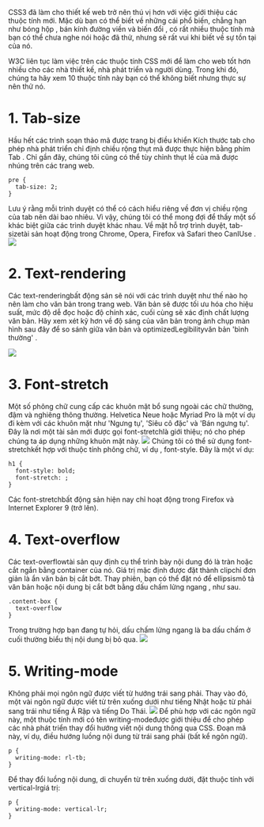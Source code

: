 CSS3 đã làm cho thiết kế web trở nên thú vị hơn với việc giới thiệu các thuộc tính mới. Mặc dù bạn có thể biết về những cái phổ biến, chẳng hạn như bóng hộp , bán kính đường viền và biến đổi , có rất nhiều thuộc tính mà bạn có thể chưa nghe nói hoặc đã thử, nhưng sẽ rất vui khi biết về sự tồn tại của nó.

W3C liên tục làm việc trên các thuộc tính CSS mới để làm cho web tốt hơn nhiều cho các nhà thiết kế, nhà phát triển và người dùng. Trong khi đó, chúng ta hãy xem 10 thuộc tính này bạn có thể không biết nhưng thực sự nên thử nó.

# 1. Tab-size
Hầu hết các trình soạn thảo mã được trang bị điều khiển Kích thước tab cho phép nhà phát triển chỉ định chiều rộng thụt mã được thực hiện bằng phím Tab . Chỉ gần đây, chúng tôi cũng có thể tùy chỉnh thụt lề của mã được nhúng trên các trang web.
```
pre {
  tab-size: 2;
}
```
Lưu ý rằng mỗi trình duyệt có thể có cách hiểu riêng về đơn vị chiều rộng của tab nên dài bao nhiêu. Vì vậy, chúng tôi có thể mong đợi để thấy một số khác biệt giữa các trình duyệt khác nhau. Về mặt hỗ trợ trình duyệt, tab-sizetài sản hoạt động trong Chrome, Opera, Firefox và Safari theo CanIUse .
![](https://images.viblo.asia/10ce5fdb-6362-4af6-b9e0-a3c540fda4f6.jpg)
# 2. Text-rendering
Các text-renderingbất động sản sẽ nói với các trình duyệt như thế nào họ nên làm cho văn bản trong trang web. Văn bản sẽ được tối ưu hóa cho hiệu suất, mức độ dễ đọc hoặc độ chính xác, cuối cùng sẽ xác định chất lượng văn bản. Hãy xem xét kỹ hơn về độ sáng của văn bản trong ảnh chụp màn hình sau đây để so sánh giữa văn bản và optimizedLegibilityvăn bản 'bình thường' .

![](https://images.viblo.asia/ab54d04d-0f48-497b-af7e-09b184f49dac.jpg)
# 3. Font-stretch
Một số phông chữ cung cấp các khuôn mặt bổ sung ngoài các chữ thường, đậm và nghiêng thông thường. Helvetica Neue hoặc Myriad Pro là một ví dụ đi kèm với các khuôn mặt như 'Ngưng tụ', 'Siêu cô đặc' và 'Bán ngưng tụ'. Đây là nơi một tài sản mới được gọi font-stretchlà giới thiệu; nó cho phép chúng ta áp dụng những khuôn mặt này.
![](https://images.viblo.asia/2927eb70-84b6-4477-8376-7ab054052970.jpg)
Chúng tôi có thể sử dụng font-stretchkết hợp với thuộc tính phông chữ, ví dụ , font-style. Đây là một ví dụ:
```
h1 {
  font-style: bold;
  font-stretch: ;
}
```
Các font-stretchbất động sản hiện nay chỉ hoạt động trong Firefox và Internet Explorer 9 (trở lên).
# 4. Text-overflow
Các text-overflowtài sản quy định cụ thể trình bày nội dung đó là tràn hoặc cắt ngắn bằng container của nó. Giá trị mặc định được đặt thành clipchỉ đơn giản là ẩn văn bản bị cắt bớt. Thay phiên, bạn có thể đặt nó để ellipsismô tả văn bản hoặc nội dung bị cắt bớt bằng dấu chấm lửng ngang , như sau.
```
.content-box {
  text-overflow
}
```
Trong trường hợp bạn đang tự hỏi, dấu chấm lửng ngang là ba dấu chấm ở cuối thường biểu thị nội dung bị bỏ qua.
![](https://images.viblo.asia/128c6752-9cf9-4c73-b912-494131a5ce22.jpg)

# 5. Writing-mode
Không phải mọi ngôn ngữ được viết từ hướng trái sang phải. Thay vào đó, một vài ngôn ngữ được viết từ trên xuống dưới như tiếng Nhật hoặc từ phải sang trái như tiếng Ả Rập và tiếng Do Thái.
![](https://images.viblo.asia/cbbb2925-1850-42af-80d8-7615ddbd1774.jpg)
Để phù hợp với các ngôn ngữ này, một thuộc tính mới có tên writing-modeđược giới thiệu để cho phép các nhà phát triển thay đổi hướng viết nội dung thông qua CSS. Đoạn mã này, ví dụ, điều hướng luồng nội dung từ trái sang phải (bất kể ngôn ngữ).
```
p {
  writing-mode: rl-tb;
}
```
Để thay đổi luồng nội dung, di chuyển từ trên xuống dưới, đặt thuộc tính với vertical-lrgiá trị:
```
p {
  writing-mode: vertical-lr;
}
```